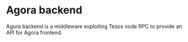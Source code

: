 # Agora backend

Agora backend is a middleware exploiting Tezos node RPC to provide an API for
Agora frontend.
